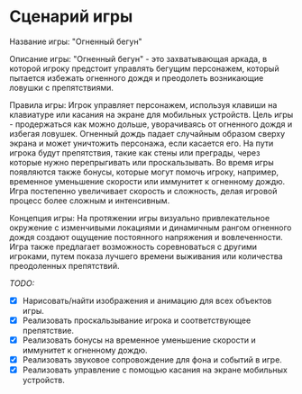 # Сценарий игры

Название игры: "Огненный бегун"

Описание игры:
"Огненный бегун" - это захватывающая аркада, в которой игроку предстоит управлять бегущим персонажем, который пытается избежать огненного дождя и преодолеть возникающие ловушки с препятствиями.

Правила игры:
Игрок управляет персонажем, используя клавиши на клавиатуре или касания на экране для мобильных устройств.
Цель игры - продержаться как можно дольше, уворачиваясь от огненного дождя и избегая ловушек.
Огненный дождь падает случайным образом сверху экрана и может уничтожить персонажа, если касается его.
На пути игрока будут препятствия, такие как стены или преграды, через которые нужно перепрыгивать или проскальзывать.
Во время игры появляются также бонусы, которые могут помочь игроку, например, временное уменьшение скорости или иммунитет к огненному дождю.
Игра постепенно увеличивает скорость и сложность, делая игровой процесс более сложным и интенсивным.

Концепция игры:
На протяжении игры визуально привлекательное окружение с изменчивыми локациями и динамичным рангом огненного дождя создают ощущение постоянного напряжения и вовлеченности.
Игра также предлагает возможность соревноваться с другими игроками, путем показа лучшего времени выживания или количества преодоленных препятствий.

_TODO:_

- [x] Нарисовать/найти изображения и анимацию для всех объектов игры.
- [x] Реализовать проскальзывание игрока и соответствующее препятствие.
- [x] Реализовать бонусы на временное уменьшение скорости и иммунитет к огненному дождю.
- [x] Реализовать звуковое сопровождение для фона и событий в игре.
- [x] Реализовать управление с помощью касания на экране мобильных устройств. 
